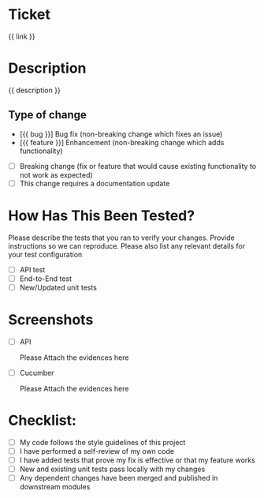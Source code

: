 # Ticket

{{ link }}

# Description

{{ description }}

## Type of change

- [{{ bug }}] Bug fix (non-breaking change which fixes an issue)
- [{{ feature }}] Enhancement (non-breaking change which adds functionality)
- [ ] Breaking change (fix or feature that would cause existing functionality to not work as expected)
- [ ] This change requires a documentation update

# How Has This Been Tested?

Please describe the tests that you ran to verify your changes. Provide instructions so we can reproduce. Please also list any relevant details for your test configuration

- [ ] API test
- [ ] End-to-End test
- [ ] New/Updated unit tests

# Screenshots

- [ ] API

   Please Attach the evidences here

- [ ] Cucumber

   Please Attach the evidences here


# Checklist:

- [ ] My code follows the style guidelines of this project
- [ ] I have performed a self-review of my own code
- [ ] I have added tests that prove my fix is effective or that my feature works
- [ ] New and existing unit tests pass locally with my changes
- [ ] Any dependent changes have been merged and published in downstream modules
